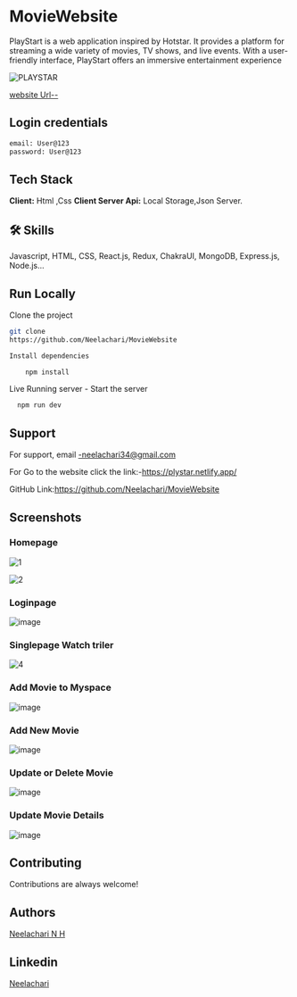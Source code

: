 # MovieWebsite

PlayStart is a web application inspired by Hotstar. It provides a platform for streaming a wide variety of movies, TV shows, and live events. With a user-friendly interface, PlayStart offers an immersive entertainment experience

![PLAYSTAR](https://github.com/user-attachments/assets/dc0a124a-b2ef-4f55-902d-670111589fd5)



[website Url--](https://plystar.netlify.app/)

## Login credentials
```bash
email: User@123 
password: User@123
```

## Tech Stack
**Client:** Html ,Css
**Client Server Api:** Local Storage,Json Server.
## 🛠 Skills
Javascript, HTML, CSS, React.js, Redux, ChakraUI, MongoDB, Express.js, Node.js...


## Run Locally

Clone the project
```bash
git clone
https://github.com/Neelachari/MovieWebsite

Install dependencies

    npm install

```
Live Running server  -
Start the server

```bash
  npm run dev
```


## Support
For support, email -neelachari34@gmail.com 

For Go to the website click the link:-https://plystar.netlify.app/

GitHub Link:https://github.com/Neelachari/MovieWebsite

## Screenshots
### Homepage
![1](https://github.com/user-attachments/assets/d81a3e0a-53d7-489a-a5bd-11961add604a)

![2](https://github.com/user-attachments/assets/9f256f9f-4a9b-4aba-9826-268f6656c47a)

### Loginpage

![image](https://github.com/user-attachments/assets/4c122dd1-08e5-408e-a44f-0531cd470747)

### Singlepage Watch triler

![4](https://github.com/user-attachments/assets/c165ef17-2006-405c-aa5e-35bd44dc4f82)

### Add Movie to Myspace

![image](https://github.com/user-attachments/assets/8355c820-6eeb-4c9d-a440-33cd34e95acd)

### Add New Movie

![image](https://github.com/user-attachments/assets/b3e9491a-83f6-435f-9637-5a3519d28ad2)

### Update or Delete Movie
![image](https://github.com/user-attachments/assets/f319756a-26e6-40ac-aea8-ef86a22e3889)

### Update Movie Details
![image](https://github.com/user-attachments/assets/dc908387-145a-4620-8543-a2cfa4c1b64f)




## Contributing

Contributions are always welcome!
## Authors

 [Neelachari N H](https://github.com/Neelachari)
## Linkedin

 [Neelachari](https://www.linkedin.com/in/neelachari-n-h-2704a7196/)
 

 
 
 
 
 


 
